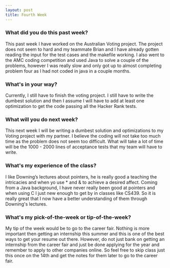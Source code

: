 ```yaml
---
layout: post
title: Fourth Week
---
```

### What did you do this past week?
  This past week I have worked on the Australian Voting project. The project does not seem to hard and my teammate Brian and I have already gotten reading the input for the test cases and the makefile working. I also went to the AMC coding competition and used Java to solve a couple of the problems, however I was really slow and only got up to almost completing problem four as I had not coded in java in a couple months.

### What's in your way?
   Currently, I still have to finish the voting project. I still have to write the dumbest solution and then I assume I will have to add at least one optimization to get the code passing all the Hacker Rank tests.
### What will you do next week?
   This next week I will be writing a dumbest solution and optimizations to my Voting project with my partner. I believe the coding will not take too much time as the problem does not seem too difficult. What will take a lot of time will be the 1000 - 2000 lines of acceptance tests that my team will have to write.

### What's my experience of the class?
   I like Downing’s lectures about pointers, he is really good a teaching the intricacies and when yo use * and & to achieve a desired affect. Coming from a Java background, I have never really been good at pointers and when using C I just new enough to get by in classes like CS439. So it is really great that I now have a better understanding of them through Downing's lectures.

### What's my pick-of-the-week or tip-of-the-week?
   My tip of the week would be to go to the career fair. Nothing is more important then getting an internship this summer and this is one of the best ways to get your resume out there. However, do not just bank on getting an internship from the career fair and just be done applying for the year and remember to apply to other companies online. So feel free to skip class just this once on the 14th and get the notes for them later to go to the career fair.
